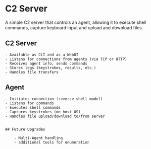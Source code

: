 # C2 Server

A simple C2 server that controls an agent, allowing it to execute shell commands, capture keyboard input and upload and download files.

## C2 Server

    - Available as CLI and as a WebUI
    - Listens for connections from agents (via TCP or HTTP)
    - Receives agent info, sends commands
    - Stores logs (keystrokes, results, etc.)
    - Handles file transfers

## Agent

    - Initiates connection (reverse shell model)
    - Listens for commands
    - Executes shell commands
    - Captures keystrokes (on host OS)
    - Handles file upload/download to/from server

```

## Future Upgrades

    - Multi-Agent handling
    - additional tools for enumeration

```
